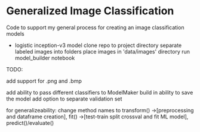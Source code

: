 # Generalized Image Classification

Code to support my general process for creating an image classification models

- logistic inception-v3 model
    clone repo to project directory
    separate labeled images into folders
    place images in 'data/images' directory
    run model_builder notebook


TODO:

add support for .png and .bmp

add ability to pass different classifiers to ModelMaker
build in ability to save the model
add option to separate validation set

for generalizeability:
change method names to transform() ->[preprocessing and dataframe creation], fit() ->[test-train split crossval and fit ML model], predict()/evaluate()
